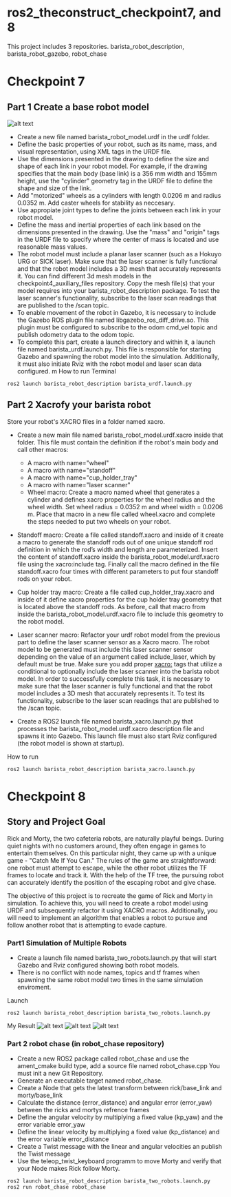 # ros2_theconstruct_checkpoint7, and 8
This project includes 3 repositories. barista_robot_description, barista_robot_gazebo, robot_chase
# Checkpoint 7

## Part 1   Create a base robot model 

![alt text](barista_robot_drawing.png)

- Create a new file named barista_robot_model.urdf in the urdf folder.
- Define the basic properties of your robot, such as its name, mass, and visual representation, using XML tags in the URDF file.
- Use the dimensions presented in the drawing to define the size and shape of each link in your robot model. For example, if the drawing specifies that the main body (base link) is a 356 mm width and 155mm height, use the "cylinder" geometry tag in the URDF file to define the shape and size of the link.
- Add "motorized" wheels as a cylinders with length 0.0206 m and radius 0.0352 m. Add caster wheels for stability as neccesary.
- Use appropiate joint types to define the joints between each link in your robot model.
- Define the mass and inertial properties of each link based on the dimensions presented in the drawing. Use the "mass" and "origin" tags in the URDF file to specify where the center of mass is located and use reasonable mass values.
- The robot model must include a planar laser scanner (such as a Hokuyo URG or SICK laser). Make sure that the laser scanner is fully functional and that the robot model includes a 3D mesh that accurately represents it. You can find different 3d mesh models in the checkpoint4_auxiliary_files repository. Copy the mesh file(s) that your model requires into your barista_robot_description package. To test the laser scanner's functionality, subscribe to the laser scan readings that are published to the /scan topic.
- To enable movement of the robot in Gazebo, it is necessary to include the Gazebo ROS plugin file named libgazebo_ros_diff_drive.so. This plugin must be configured to subscribe to the odom cmd_vel topic and publish odometry data to the odom topic.
- To complete this part, create a launch directory and within it, a launch file named barista_urdf.launch.py. This file is responsible for starting Gazebo and spawning the robot model into the simulation. Additionally, it must also initiate Rviz with the robot model and laser scan data configured.
m 
How to run
Terminal
```
ros2 launch barista_robot_description barista_urdf.launch.py
```

## Part 2   Xacrofy your barista robot 

Store your robot's XACRO files in a folder named xacro.

- Create a new main file named barista_robot_model.urdf.xacro inside that folder. This file must contain the definition if the robot's main body and call other macros:

    - A macro with name="wheel"
    - A macro with name="standoff"
    - A macro with name="cup_holder_tray"
    - A macro with name="laser scanner"
    - Wheel macro: Create a macro named wheel that generates a cylinder and defines xacro properties for the wheel radius and the wheel width. Set wheel radius = 0.0352 m and wheel width = 0.0206 m. Place that macro in a new file called wheel.xacro and complete the steps needed to put two wheels on your robot.

- Standoff macro: Create a file called standoff.xacro and inside of it create a macro to generate the standoff rods out of one unique standoff rod definition in which the rod’s width and length are parameterized. Insert the content of standoff.xacro inside the barista_robot_model.urdf.xacro file using the xacro:include tag. Finally call the macro defined in the file standoff.xacro four times with different parameters to put four standoff rods on your robot.

- Cup holder tray macro: Create a file called cup_holder_tray.xacro and inside of it define xacro properties for the cup holder tray geometry that is located above the standoff rods. As before, call that macro from inside the barista_robot_model.urdf.xacro file to include this geometry to the robot model.

- Laser scanner macro: Refactor your urdf robot model from the previous part to define the laser scanner sensor as a Xacro macro. The robot model to be generated must include this laser scanner sensor depending on the value of an argument called include_laser, which by default must be true. Make sure you add proper <xacro:> tags that utilize a conditional to optionally include the laser scanner into the barista robot model. In order to successfully complete this task, it is necessary to make sure that the laser scanner is fully functional and that the robot model includes a 3D mesh that accurately represents it. To test its functionality, subscribe to the laser scan readings that are published to the /scan topic.

- Create a ROS2 launch file named barista_xacro.launch.py that processes the barista_robot_model.urdf.xacro description file and spawns it into Gazebo. This launch file must also start Rviz configured (the robot model is shown at startup).

How to run
```
ros2 launch barista_robot_description barista_xacro.launch.py
```




# Checkpoint 8

## Story and Project Goal 
Rick and Morty, the two cafeteria robots, are naturally playful beings. During quiet nights with no customers around, they often engage in games to entertain themselves. On this particular night, they came up with a unique game - "Catch Me If You Can." The rules of the game are straightforward: one robot must attempt to escape, while the other robot utilizes the TF frames to locate and track it. With the help of the TF tree, the pursuing robot can accurately identify the position of the escaping robot and give chase.

The objective of this project is to recreate the game of Rick and Morty in simulation. To achieve this, you will need to create a robot model using URDF and subsequently refactor it using XACRO macros. Additionally, you will need to implement an algorithm that enables a robot to pursue and follow another robot that is attempting to evade capture.

### Part1 Simulation of Multiple Robots 

- Create a launch file named barista_two_robots.launch.py that will start Gazebo and Rviz configured showing both robot models.
- There is no conflict with node names, topics and tf frames when spawning the same robot model two times in the same simulation enviroment.

Launch
```
ros2 launch barista_robot_description barista_two_robots.launch.py
```

My Result
![alt text](barista_two_robots_gazebo.png)
![alt text](barista_two_robots_rviz.png)
![alt text](rick_morty_attach_frame.png)

### Part 2 robot chase (in robot_chase repository)

- Create a new ROS2 package called robot_chase and use the ament_cmake build type, add a source file named robot_chase.cpp
You must init a new Git Repository.
- Generate an executable target named robot_chase.
- Create a Node that gets the latest transform between rick/base_link and morty/base_link
- Calculate the distance (error_distance) and angular error (error_yaw) between the ricks and mortys refrence frames
- Define the angular velocity by multiplying a fixed value (kp_yaw) and the error variable error_yaw
- Define the linear velocity by multiplying a fixed value (kp_distance) and the error variable error_distance
- Create a Twist message with the linear and angular velocities an publish the Twist message
- Use the teleop_twist_keyboard programm to move Morty and verify that your Node makes Rick follow Morty.

```
ros2 launch barista_robot_description barista_two_robots.launch.py
ros2 run robot_chase robot_chase
```
